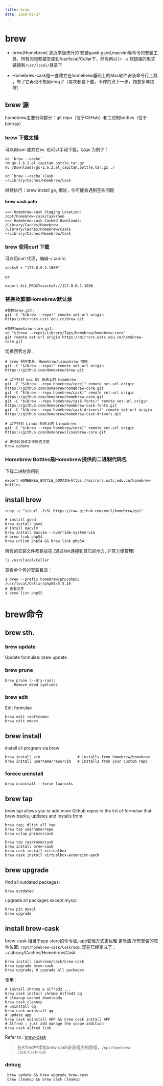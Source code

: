 ```yaml
---
title: brew
date: 2018-09-27
---
```

# brew
- brew(Homebrew) 是近来极流行的 安装gawk,gsed,macvim等命令的安装工具，所有的包都被安装到/usr/local/Cellar下，然后再以`ln -s` 软链接的形式链接到`/usr/local/`目录下

- Homebrew-cask是一套建立在homebrew基础上的Mac软件安装命令行工具 ，有了它再也不想用dmg了（每次都要下载，不停的点下一步，拖放多麻烦呀）

## brew 源
homebrew主要分两部分：git repo（位于GitHub）和二进制bottles（位于bintray）

### brew 下载太慢
可以用vpn 或其它ss. 也可以手动下载，以go 为例子：

    cd `brew --cache`
    rm go-1.6.2.el_capitan.bottle.tar.gz
    mv /Downloads/go-1.6.2.el_capitan.bottle.tar.gz ./
    
    cd `brew --cache`/Cask
    ~/Library/Caches/Homebrew/Cask

    
继续执行：brew install go, 据说，你可能会遇到签名问题

#### brew cask path
    ==> Homebrew-cask Staging Location:
    /opt/homebrew-cask/Caskroom
    ==> Homebrew-cask Cached Downloads:
    /Library/Caches/Homebrew
    /Library/Caches/Homebrew/Casks
    ~/Library/Caches/Homebrew/Cask


### brew 使用curl 下载
可以用curl 代理，编辑~/.curlrc:

    socks5 = "127.0.0.1:1080"

or:

    export ALL_PROXY=socks5://127.0.0.1:1080

### 替换及重置Homebrew默认源

    #替换brew.git:
    git -C "$(brew --repo)" remote set-url origin https://mirrors.ustc.edu.cn/brew.git

    #替换homebrew-core.git:
    cd "$(brew --repo)/Library/Taps/homebrew/homebrew-core"
    git remote set-url origin https://mirrors.ustc.edu.cn/homebrew-core.git

切换回官方源：

    # brew 程序本身，Homebrew/Linuxbrew 相同
    git -C "$(brew --repo)" remote set-url origin https://github.com/Homebrew/brew.git

    # 以下针对 mac OS 系统上的 Homebrew
    git -C "$(brew --repo homebrew/core)" remote set-url origin https://github.com/Homebrew/homebrew-core.git
    git -C "$(brew --repo homebrew/cask)" remote set-url origin https://github.com/Homebrew/homebrew-cask.git
    git -C "$(brew --repo homebrew/cask-fonts)" remote set-url origin https://github.com/Homebrew/homebrew-cask-fonts.git
    git -C "$(brew --repo homebrew/cask-drivers)" remote set-url origin https://github.com/Homebrew/homebrew-cask-drivers.git

    # 以下针对 Linux 系统上的 Linuxbrew
    git -C "$(brew --repo homebrew/core)" remote set-url origin https://github.com/Homebrew/linuxbrew-core.git

    # 更换后测试工作是否正常
    brew update

### Homebrew Bottles是Homebrew提供的二进制代码包
下载二进制会用到

    export HOMEBREW_BOTTLE_DOMAIN=https://mirrors.ustc.edu.cn/homebrew-bottles

## install brew

	ruby -e "$(curl -fsSL https://raw.github.com/mxcl/homebrew/go)"

	# install gsed
	brew install gsed
	# intall macvim
	brew install macvim --override-system-vim
	# brew link php54
	brew unlink php54 && brew link php54

所有的安装文件都是放在.(通过link连接到其它的地方, 非常方便管理)

	ls /usr/local/Cellar

查看单个包的安装目录：

	$ brew --prefix homebrew/php/php55
	/usr/local/Cellar/php55/5.5.16
    # 查看文件
	$ brew list php55

# brew命令

## brew sth.

### brew update
Update formulae: brew update

### brew prune

	brew prune [--dry-run]:
	    Remove dead symlinks

### brew edit
Edit formulae

	brew edit <softname>
	brew edit emacs

## brew install
install cli program via brew

	brew install vim                 # installs from Homebrew/homebrew
	brew install username/repo/vim   # installs from your custom repo

### forece uninstall
    brew uninstall --force luarocks


## brew tap
brew tap allows you to add more Github repos to the list of formulae that brew tracks, updates and installs from.

	brew tap; #list all tap
	brew tap username/repo
	brew untap phinze/cask

	brew tap caskroom/cask
	brew install brew-cask
	brew cask install virtualbox
	brew cask install virtualbox-extension-pack

## brew upgrade
find all outdated packages:

	brew outdated

upgrade all packages except mysql

	brew pin mysql
	brew upgrade

## install brew-cask
brew-cask 相当于app store的命令版, app管理方式更优雅 更简洁
所有安装的软件位置: `/opt/homebrew-cask/Caskroom`, 现在已经变成了： ~/Library/Caches/Homebrew/Cask

	brew install caskroom/cask/brew-cask
	brew upgrade brew-cask
	brew upgrade; # upgrade all packages

使用：

	# install chrome & alfred2 ...
	brew cask install chrome Alfred2 qq
	# cleanup cached downloads
	brew cask cleanup
	# uninstall qq
	brew cask uninstall qq
	# update app
	brew cask uninstall APP && brew cask install APP
	# Alfred : just add manage the scope addition
	brew cask alfred link

Refer to : [brew-cask](http://ksmx.me/blog/2013/10/05/homebrew-cask-cli-workflow-to-install-mac-applications/)

> 在Alfred中添加brew cask安装程序的路径，`/opt/homebrew-cask/Caskroom`

### debug

	 brew update && brew upgrade brew-cask
	 brew cleanup && brew cask cleanup
